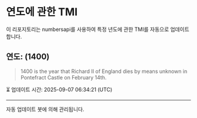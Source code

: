 
# 연도에 관한 TMI

이 리포지토리는 numbersapi를 사용하여 특정 년도에 관한 TMI를 자동으로 업데이트합니다.

## 연도: (1400)
> 1400 is the year that Richard II of England dies by means unknown in Pontefract Castle on February 14th.

⏳ 업데이트 시간: 2025-09-07 06:34:21 (UTC)

---
자동 업데이트 봇에 의해 관리됩니다.
